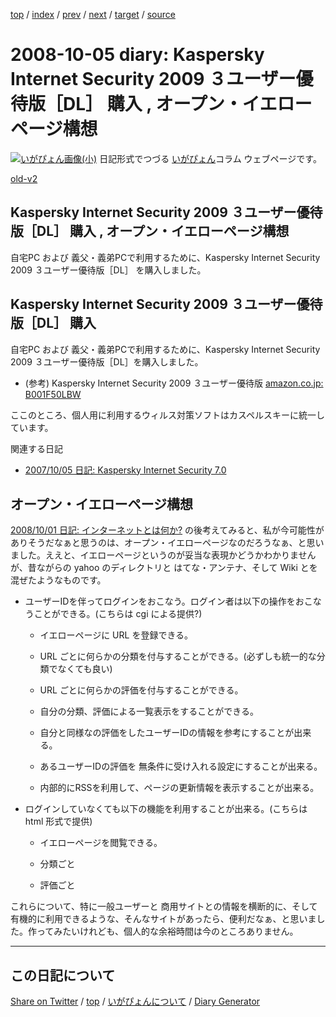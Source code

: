 [top](https://igapyon.github.io/diary/) 
 / [index](https://igapyon.github.io/diary/2008/index.html) 
 / [prev](https://igapyon.github.io/diary/2008/ig081001.html) 
 / [next](https://igapyon.github.io/diary/2008/ig081008.html) 
 / [target](https://igapyon.github.io/diary/2008/ig081005.html) 
 / [source](https://github.com/igapyon/diary/blob/gh-pages/2008/ig081005.html.src.md) 

2008-10-05 diary: Kaspersky Internet Security 2009 ３ユーザー優待版［DL］ 購入 , オープン・イエローページ構想
=====================================================================================================
[![いがぴょん画像(小)](https://igapyon.github.io/diary/images/iga200306s.jpg "いがぴょん")](https://igapyon.github.io/diary/memo/memoigapyon.html) 日記形式でつづる [いがぴょん](https://igapyon.github.io/diary/memo/memoigapyon.html)コラム ウェブページです。

[old-v2](ig081005-orig.html)

## Kaspersky Internet Security 2009 ３ユーザー優待版［DL］ 購入 , オープン・イエローページ構想

自宅PC および 義父・義弟PCで利用するために、Kaspersky Internet Security 2009 ３ユーザー優待版［DL］ を購入しました。


## Kaspersky Internet Security 2009 ３ユーザー優待版［DL］ 購入

自宅PC および 義父・義弟PCで利用するために、Kaspersky Internet Security 2009 ３ユーザー優待版［DL］を購入しました。

* (参考) Kaspersky Internet Security 2009 ３ユーザー優待版
  [amazon.co.jp: B001F50LBW](http://www.amazon.co.jp/exec/obidos/ASIN/B001F50LBW/igapyondiary-22)

ここのところ、個人用に利用するウィルス対策ソフトはカスペルスキーに統一しています。

関連する日記

* [2007/10/05 日記: Kaspersky Internet Security 7.0](../2007/ig071005.html)

## オープン・イエローページ構想

[2008/10/01 日記: インターネットとは何か?](ig081001.html) の後考えてみると、私が今可能性がありそうだなぁと思うのは、オープン・イエローページなのだろうなぁ、と思いました。ええと、イエローページというのが妥当な表現かどうかわかりませんが、昔ながらの
yahoo のディレクトリと はてな・アンテナ、そして Wiki とを混ぜたようなものです。

* ユーザーIDを伴ってログインをおこなう。ログイン者は以下の操作をおこなうことができる。(こちらは cgi による提供?)
  
  * イエローページに URL を登録できる。
    
  * URL ごとに何らかの分類を付与することができる。(必ずしも統一的な分類でなくても良い)
    
  * URL ごとに何らかの評価を付与することができる。
    
  * 自分の分類、評価による一覧表示をすることができる。
    
  * 自分と同様なの評価をしたユーザーIDの情報を参考にすることが出来る。
    
  * あるユーザーIDの評価を 無条件に受け入れる設定にすることが出来る。
    
  * 内部的にRSSを利用して、ページの更新情報を表示することが出来る。
  

  
* ログインしていなくても以下の機能を利用することが出来る。(こちらは html 形式で提供)
  
  * イエローページを閲覧できる。
    
  * 分類ごと
    
    
  * 評価ごと
  

これらについて、特に一般ユーザーと 商用サイトとの情報を横断的に、そして有機的に利用できるような、そんなサイトがあったら、便利だなぁ、と思いました。作ってみたいけれども、個人的な余裕時間は今のところありません。

----------------------------------------------------------------------------------------------------

## この日記について

[Share on Twitter](https://twitter.com/intent/tweet?hashtags=igapyon%2Cdiary%2C%E3%81%84%E3%81%8C%E3%81%B4%E3%82%87%E3%82%93&text=Kaspersky+Internet+Security+2009+%EF%BC%93%E3%83%A6%E3%83%BC%E3%82%B6%E3%83%BC%E5%84%AA%E5%BE%85%E7%89%88%EF%BC%BBDL%EF%BC%BD+%E8%B3%BC%E5%85%A5+%2C+%E3%82%AA%E3%83%BC%E3%83%97%E3%83%B3%E3%83%BB%E3%82%A4%E3%82%A8%E3%83%AD%E3%83%BC%E3%83%9A%E3%83%BC%E3%82%B8%E6%A7%8B%E6%83%B3&url=https%3A%2F%2Figapyon.github.io%2Fdiary%2F2008%2Fig081005.html) / [top](../index.html) / [いがぴょんについて](https://igapyon.github.io/diary/memo/memoigapyon.html) / [Diary Generator](https://github.com/igapyon/igapyonv3)
